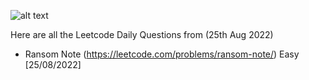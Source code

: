 ![alt text](https://upload.wikimedia.org/wikipedia/commons/thumb/0/0a/LeetCode_Logo_black_with_text.svg/1280px-LeetCode_Logo_black_with_text.svg.png)


Here are all the Leetcode Daily Questions from (25th Aug 2022)

- Ransom Note (https://leetcode.com/problems/ransom-note/) Easy [25/08/2022]